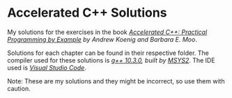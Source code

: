 # Accelerated C++ Solutions
My solutions for the exercises in the book *[Accelerated C++: Practical Programming by Example](http://www.acceleratedcpp.com/) by Andrew Koenig and Barbara E. Moo*.

Solutions for each chapter can be found in their respective folder. The compiler used for these solutions is *[g++ 10.3.0](https://gcc.gnu.org/), built by [MSYS2](https://www.msys2.org/)*. The IDE used is *[Visual Studio Code](https://github.com/microsoft/vscode)*.

Note: These are my solutions and they might be incorrect, so use them with caution.

